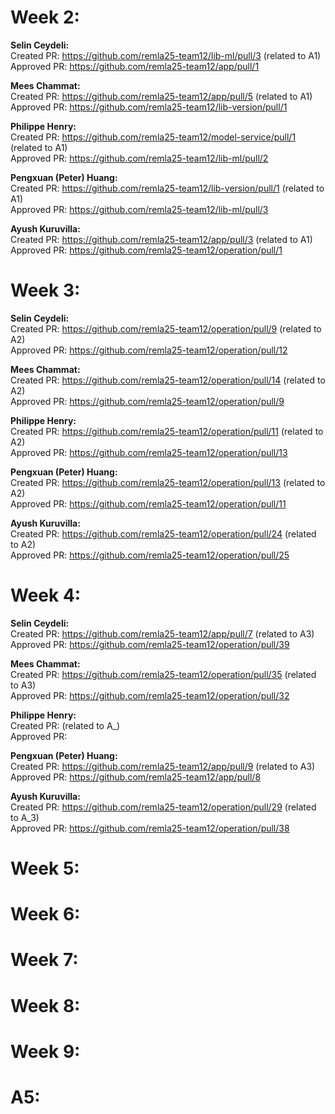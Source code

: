 # Week 2:

**Selin Ceydeli:** \
Created PR: https://github.com/remla25-team12/lib-ml/pull/3 (related to A1) \
Approved PR: https://github.com/remla25-team12/app/pull/1

**Mees Chammat:**\
Created PR: https://github.com/remla25-team12/app/pull/5 (related to A1) \
Approved PR: https://github.com/remla25-team12/lib-version/pull/1

**Philippe Henry:**\
Created PR: https://github.com/remla25-team12/model-service/pull/1 (related to A1) \
Approved PR: https://github.com/remla25-team12/lib-ml/pull/2

**Pengxuan (Peter) Huang:**\
Created PR: https://github.com/remla25-team12/lib-version/pull/1 (related to A1) \
Approved PR: https://github.com/remla25-team12/lib-ml/pull/3

**Ayush Kuruvilla:**\
Created PR: https://github.com/remla25-team12/app/pull/3 (related to A1) \
Approved PR: https://github.com/remla25-team12/operation/pull/1

# Week 3:

**Selin Ceydeli:** \
Created PR: https://github.com/remla25-team12/operation/pull/9 (related to A2) \
Approved PR: https://github.com/remla25-team12/operation/pull/12

**Mees Chammat:**\
Created PR: https://github.com/remla25-team12/operation/pull/14 (related to A2) \
Approved PR: https://github.com/remla25-team12/operation/pull/9

**Philippe Henry:**\
Created PR: https://github.com/remla25-team12/operation/pull/11 (related to A2) \
Approved PR: https://github.com/remla25-team12/operation/pull/13

**Pengxuan (Peter) Huang:**\
Created PR: https://github.com/remla25-team12/operation/pull/13 (related to A2) \
Approved PR: https://github.com/remla25-team12/operation/pull/11

**Ayush Kuruvilla:**\
Created PR: https://github.com/remla25-team12/operation/pull/24 (related to A2) \
Approved PR: https://github.com/remla25-team12/operation/pull/25

# Week 4:

**Selin Ceydeli:** \
Created PR: https://github.com/remla25-team12/app/pull/7 (related to A3) \
Approved PR: https://github.com/remla25-team12/operation/pull/39

**Mees Chammat:**\
Created PR: https://github.com/remla25-team12/operation/pull/35 (related to A3) \
Approved PR: https://github.com/remla25-team12/operation/pull/32

**Philippe Henry:**\
Created PR: (related to A\_) \
Approved PR:

**Pengxuan (Peter) Huang:**\
Created PR: https://github.com/remla25-team12/app/pull/9 (related to A3) \
Approved PR: https://github.com/remla25-team12/app/pull/8

**Ayush Kuruvilla:**\
Created PR: https://github.com/remla25-team12/operation/pull/29 (related to A_3) \
Approved PR: https://github.com/remla25-team12/operation/pull/38

# Week 5:

# Week 6:

# Week 7:

# Week 8:

# Week 9:

# A5:
